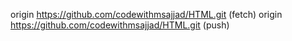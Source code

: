 origin  https://github.com/codewithmsajjad/HTML.git (fetch)
origin  https://github.com/codewithmsajjad/HTML.git (push) 